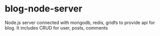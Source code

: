 # blog-node-server

Node.js server connected with mongodb, redis, gridfs to provide api for blog. It includes CRUD for user, posts, comments
